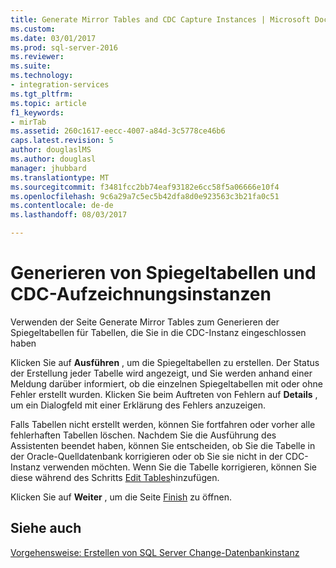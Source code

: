```yaml
---
title: Generate Mirror Tables and CDC Capture Instances | Microsoft Docs
ms.custom: 
ms.date: 03/01/2017
ms.prod: sql-server-2016
ms.reviewer: 
ms.suite: 
ms.technology:
- integration-services
ms.tgt_pltfrm: 
ms.topic: article
f1_keywords:
- mirTab
ms.assetid: 260c1617-eecc-4007-a84d-3c5778ce46b6
caps.latest.revision: 5
author: douglaslMS
ms.author: douglasl
manager: jhubbard
ms.translationtype: MT
ms.sourcegitcommit: f3481fcc2bb74eaf93182e6cc58f5a06666e10f4
ms.openlocfilehash: 9c6a29a7c5ec5b42dfa8d0e923563c3b21fa0c51
ms.contentlocale: de-de
ms.lasthandoff: 08/03/2017

---
```

# <a name="generate-mirror-tables-and-cdc-capture-instances"></a>Generieren von Spiegeltabellen und CDC-Aufzeichnungsinstanzen
  Verwenden der Seite Generate Mirror Tables zum Generieren der Spiegeltabellen für Tabellen, die Sie in die CDC-Instanz eingeschlossen haben  
  
 Klicken Sie auf **Ausführen** , um die Spiegeltabellen zu erstellen. Der Status der Erstellung jeder Tabelle wird angezeigt, und Sie werden anhand einer Meldung darüber informiert, ob die einzelnen Spiegeltabellen mit oder ohne Fehler erstellt wurden. Klicken Sie beim Auftreten von Fehlern auf **Details** , um ein Dialogfeld mit einer Erklärung des Fehlers anzuzeigen.  
  
 Falls Tabellen nicht erstellt werden, können Sie fortfahren oder vorher alle fehlerhaften Tabellen löschen. Nachdem Sie die Ausführung des Assistenten beendet haben, können Sie entscheiden, ob Sie die Tabelle in der Oracle-Quelldatenbank korrigieren oder ob Sie sie nicht in der CDC-Instanz verwenden möchten. Wenn Sie die Tabelle korrigieren, können Sie diese während des Schritts [Edit Tables](../../integration-services/change-data-capture/edit-tables.md)hinzufügen.  
  
 Klicken Sie auf **Weiter** , um die Seite [Finish](../../integration-services/change-data-capture/finish.md) zu öffnen.  
  
## <a name="see-also"></a>Siehe auch  
 [Vorgehensweise: Erstellen von SQL Server Change-Datenbankinstanz](../../integration-services/change-data-capture/how-to-create-the-sql-server-change-database-instance.md)  
  
  
